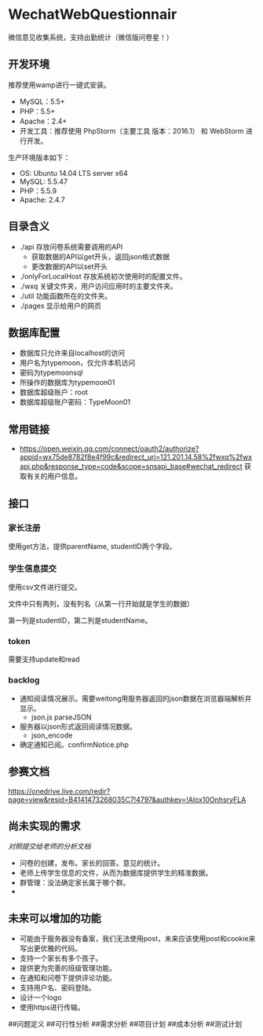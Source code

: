 # WechatWebQuestionnair
微信意见收集系统，支持出勤统计（微信版问卷星！）
## 开发环境
推荐使用wamp进行一键式安装。
* MySQL：5.5+
* PHP：5.5+ 
* Apache：2.4+
* 开发工具：推荐使用 PhpStorm（主要工具 版本：2016.1） 和 WebStorm 进行开发。

生产环境版本如下：

* OS: Ubuntu 14.04 LTS server x64
* MySQL: 5.5.47
* PHP：5.5.9
* Apache: 2.4.7 

## 目录含义
* ./api 存放问卷系统需要调用的API
    * 获取数据的API以get开头，返回json格式数据
    * 更改数据的API以set开头
* ./onlyForLocalHost 存放系统初次使用时的配置文件。
* ./wxq 关键文件夹，用户访问应用时的主要文件夹。
* ./util 功能函数所在的文件夹。
* ./pages 显示给用户的网页

## 数据库配置
* 数据库只允许来自localhost的访问
* 用户名为typemoon，仅允许本机访问
* 密码为typemoonsql
* 所操作的数据库为typemoon01
* 数据库超级账户：root
* 数据库超级账户密码：TypeMoon01
## 常用链接
* https://open.weixin.qq.com/connect/oauth2/authorize?appid=wx75de8782f8e4f99c&redirect_uri=121.201.14.58%2fwxq%2fwxapi.php&response_type=code&scope=snsapi_base#wechat_redirect
    获取有关的用户信息。

## 接口
### 家长注册
使用get方法，提供parentName, studentID两个字段。

### 学生信息提交
使用csv文件进行提交。

文件中只有两列，没有列名（从第一行开始就是学生的数据）

第一列是studentID，第二列是studentName。

### token

需要支持update和read

### backlog
* 通知阅读情况展示。需要weitong用服务器返回的json数据在浏览器端解析并显示。
    * json.js  parseJSON
* 服务器以json形式返回阅读情况数据。
    * json_encode
* 确定通知已阅。confirmNotice.php

## 参赛文档
https://onedrive.live.com/redir?page=view&resid=B4141473268035C7!4797&authkey=!AIox10OnhsryFLA

## 尚未实现的需求
*对照提交给老师的分析文档*
* 问卷的创建，发布。家长的回答。意见的统计。
* 老师上传学生信息的文件，从而为数据库提供学生的精准数据。
* 群管理：没法确定家长属于哪个群。
*

## 未来可以增加的功能
* 可能由于服务器没有备案，我们无法使用post，未来应该使用post和cookie来写出更优雅的代码。
* 支持一个家长有多个孩子。
* 提供更为完善的班级管理功能。
* 在通知和问卷下提供评论功能。
* 支持用户名、密码登陆。
* 设计一个logo
* 使用https进行传输。



##问题定义
##可行性分析
##需求分析
##项目计划
##成本分析
##测试计划
